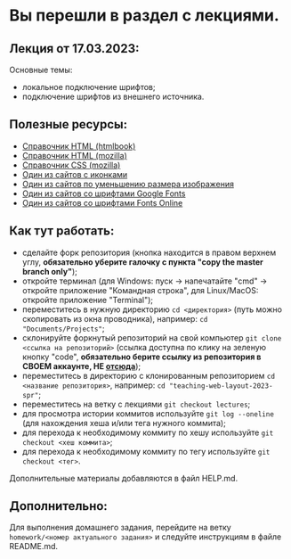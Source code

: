 # Вы перешли в раздел с лекциями.

## Лекция от 17.03.2023:

Основные темы:
- локальное подключение шрифтов;
- подключение шрифтов из внешнего источника.

## Полезные ресурсы:
- [Справочник HTML (htmlbook)](http://htmlbook.ru/)
- [Справочник HTML (mozilla)](https://developer.mozilla.org/en-US/docs/Web/HTML/)
- [Справочник CSS (mozilla)](https://developer.mozilla.org/ru/docs/Web/CSS)
- [Один из сайтов с иконками](https://www.flaticon.com/)
- [Один из сайтов по уменьшению размера изображения](https://imagecompressor.com/ru/)
- [Один из сайтов со шрифтами Google Fonts](https://fonts.google.com/)
- [Один из сайтов со шрифтами Fonts Online](https://fonts-online.ru)

## Как тут работать:
- сделайте форк репозитория (кнопка находится в правом верхнем углу, **обязательно уберите галочку с пункта "copy the master branch only"**);
- откройте терминал (для Windows: пуск -> напечатайте "cmd" -> откройте приложение "Командная строка", для Linux/MacOS: откройте приложение "Terminal");
- переместитесь в нужную директорию `cd <директория>` (путь можно скопировать из окна проводника), например: `cd "Documents/Projects"`;
- склонируйте форкнутый репозиторий на свой компьютер `git clone <ссылка на репозиторий>` (ссылка доступна по клику на зеленую кнопку "code", **обязательно берите ссылку из репозитория в СВОЕМ аккаунте, НЕ [отсюда](https://github.com/ekertn7/teaching-web-layout-2023-spr)**);
- переместитесь в директорию с клонированным репозиторием `cd <название репозитория>`, например: `cd "teaching-web-layout-2023-spr"`;
- переместитесь на ветку с лекциями `git checkout lectures`;
- для просмотра истории коммитов используйте `git log --oneline` (для нахождения хеша и/или тега нужного коммита);
- для перехода к необходимому коммиту по хешу используйте `git checkout <хеш коммита>`;
- для перехода к необходимому коммиту по тегу используйте `git checkout <тег>`.

Дополнительные материалы добавляются в файл HELP.md.

## Дополнительно:

Для выполнения домашнего задания, перейдите на ветку `homework/<номер актуального задания>` и следуйте инструкциям в файле README.md.

